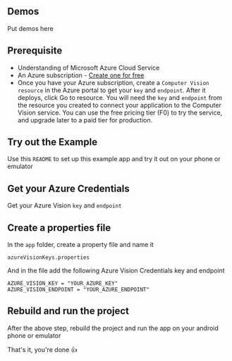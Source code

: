 ## Demos
Put demos here

## Prerequisite
- Understanding of Microsoft Azure Cloud Service
- An Azure subscription - [Create one for free](https://azure.microsoft.com)
- Once you have your Azure subscription, create a `Computer Vision resource` in the Azure portal to get your `key` and `endpoint`. After it deploys, click Go to resource.
You will need the `key` and `endpoint` from the resource you created to connect your application to the Computer Vision service. You can use the free pricing tier (F0) to try the service, and upgrade later to a paid tier for production.

## Try out the Example
Use this `README` to set up this example app and try it out on your phone or emulator

## Get your Azure Credentials

Get your Azure Vision `key` and `endpoint`

## Create a properties file

In the `app` folder, create a property file and name it

`azureVisionKeys.properties`

And in the file add the following Azure Vision Credentials key and endpoint

```
AZURE_VISION_KEY = "YOUR_AZURE_KEY"
AZURE_VISION_ENDPOINT = "YOUR_AZURE_ENDPOINT"
```

## Rebuild and run the project

After the above step, rebuild the project and run the app on your android phone or emulator

That's it, you're done 👍